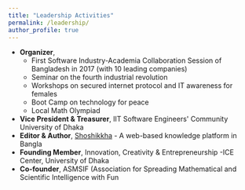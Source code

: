 ```yaml
---
title: "Leadership Activities"
permalink: /leadership/
author_profile: true
---
```


* <b>Organizer</b>, 
    * First Software Industry-Academia Collaboration Session of Bangladesh in 2017 (with 10 leading companies)
    * Seminar on the fourth industrial revolution
    * Workshops on secured internet protocol and IT awareness for females
    * Boot Camp on technology for peace
    * Local Math Olympiad
* <b>Vice President & Treasurer</b>, IIT Software Engineers' Community University of Dhaka
* <b>Editor & Author</b>, [Shoshikkha](http://shoshikkha.com/) - A web-based knowledge platform in Bangla
* <b>Founding Member</b>, Innovation, Creativity & Entrepreneurship -ICE Center, University of Dhaka
* <b>Co-founder</b>, ASMSIF (Association for  Spreading Mathematical and Scientific Intelligence with Fun

<!-- 
<b>[MOPO: Model-based Offline Policy Optimization](http://lantaoyu.com/publications/MOPO)</b> <br> 
Tianhe Yu\*, Garrett Thomas\*, <b>Lantao Yu</b>, Stefano Ermon, James Zou, Sergey Levine, Chelsea Finn, Tengyu Ma.
<i>The 34th Conference on Neural Information Processing Systems</i>. <b>NeurIPS 2020</b>.

<b>[A Study of AI Population Dynamics with Million-agent Reinforcement Learning](http://lantaoyu.com/publications/MA)</b><br>
Yaodong Yang\*, <b>Lantao Yu</b>\*, Yiwei Bai\*, Jun Wang, Weinan Zhang, Ying Wen, Yong Yu. <i>The 17th International Conference on Autonomous Agents and Multi-Agent Systems.</i> <b>AAMAS 2018</b>. -->





<!-- [\* denotes equal contribution] -->
